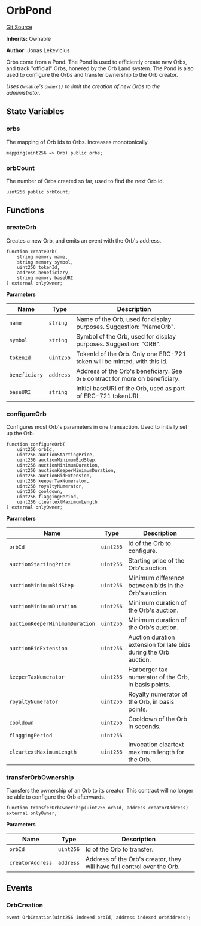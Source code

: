 # OrbPond
[Git Source](https://github.com/orbland/orb/blob/cb187170016470708cbd1cff130aa6bcf6c25d76/src/OrbPond.sol)

**Inherits:**
Ownable

**Author:**
Jonas Lekevicius

Orbs come from a Pond. The Pond is used to efficiently create new Orbs, and track "official" Orbs, honered
by the Orb Land system. The Pond is also used to configure the Orbs and transfer ownership to the Orb
creator.

*Uses `Ownable`'s `owner()` to limit the creation of new Orbs to the administrator.*


## State Variables
### orbs
The mapping of Orb ids to Orbs. Increases monotonically.


```solidity
mapping(uint256 => Orb) public orbs;
```


### orbCount
The number of Orbs created so far, used to find the next Orb id.


```solidity
uint256 public orbCount;
```


## Functions
### createOrb

Creates a new Orb, and emits an event with the Orb's address.


```solidity
function createOrb(
    string memory name,
    string memory symbol,
    uint256 tokenId,
    address beneficiary,
    string memory baseURI
) external onlyOwner;
```
**Parameters**

|Name|Type|Description|
|----|----|-----------|
|`name`|`string`|         Name of the Orb, used for display purposes. Suggestion: "NameOrb".|
|`symbol`|`string`|       Symbol of the Orb, used for display purposes. Suggestion: "ORB".|
|`tokenId`|`uint256`|      TokenId of the Orb. Only one ERC-721 token will be minted, with this id.|
|`beneficiary`|`address`|  Address of the Orb's beneficiary. See `Orb` contract for more on beneficiary.|
|`baseURI`|`string`|      Initial baseURI of the Orb, used as part of ERC-721 tokenURI.|


### configureOrb

Configures most Orb's parameters in one transaction. Used to initially set up the Orb.


```solidity
function configureOrb(
    uint256 orbId,
    uint256 auctionStartingPrice,
    uint256 auctionMinimumBidStep,
    uint256 auctionMinimumDuration,
    uint256 auctionKeeperMinimumDuration,
    uint256 auctionBidExtension,
    uint256 keeperTaxNumerator,
    uint256 royaltyNumerator,
    uint256 cooldown,
    uint256 flaggingPeriod,
    uint256 cleartextMaximumLength
) external onlyOwner;
```
**Parameters**

|Name|Type|Description|
|----|----|-----------|
|`orbId`|`uint256`|                        Id of the Orb to configure.|
|`auctionStartingPrice`|`uint256`|         Starting price of the Orb's auction.|
|`auctionMinimumBidStep`|`uint256`|        Minimum difference between bids in the Orb's auction.|
|`auctionMinimumDuration`|`uint256`|       Minimum duration of the Orb's auction.|
|`auctionKeeperMinimumDuration`|`uint256`| Minimum duration of the Orb's auction.|
|`auctionBidExtension`|`uint256`|          Auction duration extension for late bids during the Orb auction.|
|`keeperTaxNumerator`|`uint256`|           Harberger tax numerator of the Orb, in basis points.|
|`royaltyNumerator`|`uint256`|             Royalty numerator of the Orb, in basis points.|
|`cooldown`|`uint256`|                     Cooldown of the Orb in seconds.|
|`flaggingPeriod`|`uint256`||
|`cleartextMaximumLength`|`uint256`|       Invocation cleartext maximum length for the Orb.|


### transferOrbOwnership

Transfers the ownership of an Orb to its creator. This contract will no longer be able to configure
the Orb afterwards.


```solidity
function transferOrbOwnership(uint256 orbId, address creatorAddress) external onlyOwner;
```
**Parameters**

|Name|Type|Description|
|----|----|-----------|
|`orbId`|`uint256`|          Id of the Orb to transfer.|
|`creatorAddress`|`address`| Address of the Orb's creator, they will have full control over the Orb.|


## Events
### OrbCreation

```solidity
event OrbCreation(uint256 indexed orbId, address indexed orbAddress);
```

